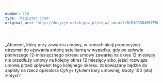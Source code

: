 ```yaml
---

number: 710
type: 'Register item'
original_uri: 'http://decyzje.uokik.gov.pl/nd_wz_um.nsf/0/D1CD3D4967F50980C12572DD00329672?OpenDocument'


---
```


„Abonent, który przy zawarciu umowy, w ramach akcji promocyjnej otrzymał do używania antenę satelitarną w wypadku, gdy po upływie pierwszego 12-miesięcznego okresu umowy zawartej na okres 12 miesięcy nie przedłuży umowy na kolejny okres 12 miesięcy albo, jeżeli rozwiąże umowę przed upływem tego kolejnego okresu, zobowiązany będzie do zapłaty na rzecz operatora Cyfry+ tytułem kary umownej, kwoty 100 (sto) złotych”
